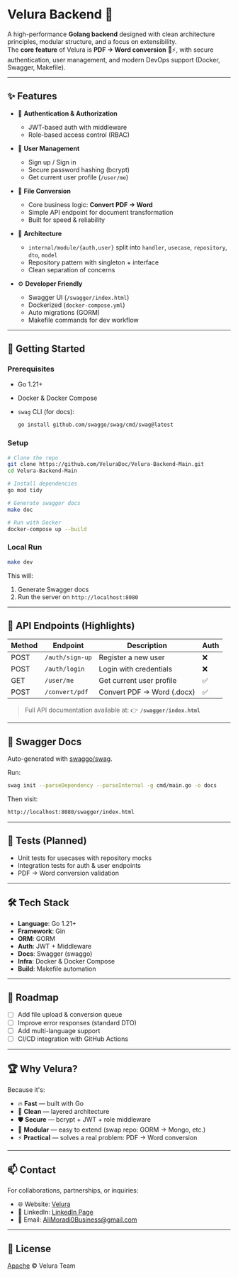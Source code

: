 # Velura Backend 🚀

A high-performance **Golang backend** designed with clean architecture principles, modular structure, and a focus on extensibility.  
The **core feature** of Velura is **PDF → Word conversion** 📝⚡, with secure authentication, user management, and modern DevOps support (Docker, Swagger, Makefile).

---

## ✨ Features

- 🔐 **Authentication & Authorization**

  - JWT-based auth with middleware
  - Role-based access control (RBAC)

- 👤 **User Management**

  - Sign up / Sign in
  - Secure password hashing (bcrypt)
  - Get current user profile (`/user/me`)

- 📑 **File Conversion**

  - Core business logic: **Convert PDF → Word**
  - Simple API endpoint for document transformation
  - Built for speed & reliability

- 🧩 **Architecture**

  - `internal/module/{auth,user}` split into `handler`, `usecase`, `repository`, `dto`, `model`
  - Repository pattern with singleton + interface
  - Clean separation of concerns

- ⚙️ **Developer Friendly**
  - Swagger UI (`/swagger/index.html`)
  - Dockerized (`docker-compose.yml`)
  - Auto migrations (GORM)
  - Makefile commands for dev workflow

---

## 🚀 Getting Started

### Prerequisites

- Go 1.21+
- Docker & Docker Compose
- `swag` CLI (for docs):

  ```bash
  go install github.com/swaggo/swag/cmd/swag@latest
  ```

### Setup

```bash
# Clone the repo
git clone https://github.com/VeluraDoc/Velura-Backend-Main.git
cd Velura-Backend-Main

# Install dependencies
go mod tidy

# Generate swagger docs
make doc

# Run with Docker
docker-compose up --build
```

### Local Run

```bash
make dev
```

This will:

1. Generate Swagger docs
2. Run the server on `http://localhost:8080`

---

## 🔑 API Endpoints (Highlights)

| Method | Endpoint        | Description                | Auth |
| ------ | --------------- | -------------------------- | ---- |
| POST   | `/auth/sign-up` | Register a new user        | ❌   |
| POST   | `/auth/login`   | Login with credentials     | ❌   |
| GET    | `/user/me`      | Get current user profile   | ✅   |
| POST   | `/convert/pdf`  | Convert PDF → Word (.docx) | ✅   |

> Full API documentation available at:
> 👉 **`/swagger/index.html`**

---

## 📖 Swagger Docs

Auto-generated with [swaggo/swag](https://github.com/swaggo/swag).

Run:

```bash
swag init --parseDependency --parseInternal -g cmd/main.go -o docs
```

Then visit:

```bash
http://localhost:8080/swagger/index.html
```

---

## 🧪 Tests (Planned)

- Unit tests for usecases with repository mocks
- Integration tests for auth & user endpoints
- PDF → Word conversion validation

---

## 🛠️ Tech Stack

- **Language**: Go 1.21+
- **Framework**: Gin
- **ORM**: GORM
- **Auth**: JWT + Middleware
- **Docs**: Swagger (swaggo)
- **Infra**: Docker & Docker Compose
- **Build**: Makefile automation

---

## 📌 Roadmap

- [ ] Add file upload & conversion queue
- [ ] Improve error responses (standard DTO)
- [ ] Add multi-language support
- [ ] CI/CD integration with GitHub Actions

---

## 🏆 Why Velura?

Because it's:

- 🔥 **Fast** — built with Go
- 🧼 **Clean** — layered architecture
- 🛡️ **Secure** — bcrypt + JWT + role middleware
- 🧩 **Modular** — easy to extend (swap repo: GORM → Mongo, etc.)
- ⚡ **Practical** — solves a real problem: PDF → Word conversion

---

## 📫 Contact

For collaborations, partnerships, or inquiries:

- 🌐 Website: [Velura](https://velura-open-source-r36i.vercel.app)
- 💼 LinkedIn: [LinkedIn Page](https://www.linkedin.com/company/velura-open-source)
- 📧 Email: AliMoradi0Business@gmail.com

---

## 📜 License

[Apache](./LICENSE) © Velura Team
